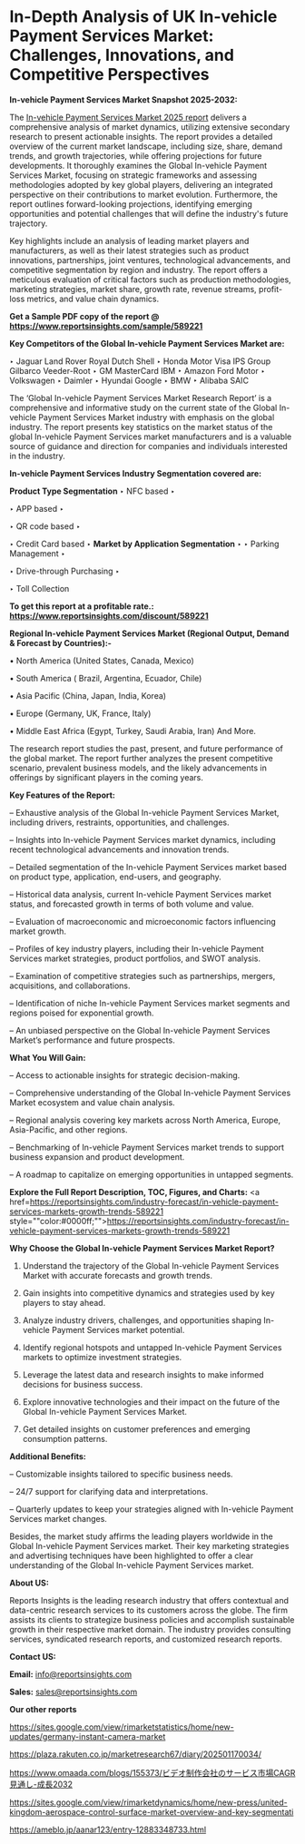 # In-Depth Analysis of UK In-vehicle Payment Services Market: Challenges, Innovations, and Competitive Perspectives

<strong>In-vehicle Payment Services Market Snapshot 2025-2032:</strong>

The <a href=https://www.reportsinsights.com/sample/589221>In-vehicle Payment Services Market 2025 report</a> delivers a comprehensive analysis of market dynamics, utilizing extensive secondary research to present actionable insights. The report provides a detailed overview of the current market landscape, including size, share, demand trends, and growth trajectories, while offering projections for future developments. It thoroughly examines the Global In-vehicle Payment Services Market, focusing on strategic frameworks and assessing methodologies adopted by key global players, delivering an integrated perspective on their contributions to market evolution. Furthermore, the report outlines forward-looking projections, identifying emerging opportunities and potential challenges that will define the industry's future trajectory.

Key highlights include an analysis of leading market players and manufacturers, as well as their latest strategies such as product innovations, partnerships, joint ventures, technological advancements, and competitive segmentation by region and industry. The report offers a meticulous evaluation of critical factors such as production methodologies, marketing strategies, market share, growth rate, revenue streams, profit-loss metrics, and value chain dynamics.

<strong>Get a Sample PDF copy of the report @ <a href=https://www.reportsinsights.com/sample/589221 style=color:#0000ff;>https://www.reportsinsights.com/sample/589221</a></strong>

<strong>Key Competitors of the Global In-vehicle Payment Services Market are:</strong>

‣ Jaguar Land Rover  Royal Dutch Shell
‣ Honda Motor  Visa  IPS Group  Gilbarco Veeder-Root
‣ GM  MasterCard  IBM
‣ Amazon  Ford Motor
‣ Volkswagen
‣ Daimler
‣ Hyundai  Google
‣ BMW
‣ Alibaba  SAIC

The ‘Global In-vehicle Payment Services Market Research Report’ is a comprehensive and informative study on the current state of the Global In-vehicle Payment Services Market industry with emphasis on the global industry. The report presents key statistics on the market status of the global In-vehicle Payment Services market manufacturers and is a valuable source of guidance and direction for companies and individuals interested in the industry.

<strong>In-vehicle Payment Services Industry Segmentation covered are:</strong>

<strong>Product Type Segmentation</strong>
‣
NFC based
‣ 

‣ APP based
‣ 

‣ QR code based
‣ 

‣ Credit Card based
‣ 
<strong>Market by Application Segmentation</strong>
‣
‣  Parking Management
‣ 

‣ Drive-through Purchasing
‣ 

‣ Toll Collection

<strong>To get this report at a profitable rate.: <a href=https://www.reportsinsights.com/discount/589221 style=color:#0000ff;>https://www.reportsinsights.com/discount/589221</a></strong>

<strong>Regional In-vehicle Payment Services Market (Regional Output, Demand &amp; Forecast by Countries):-</strong>

• North America (United States, Canada, Mexico)

• South America ( Brazil, Argentina, Ecuador, Chile)

• Asia Pacific (China, Japan, India, Korea)

• Europe (Germany, UK, France, Italy)

• Middle East Africa (Egypt, Turkey, Saudi Arabia, Iran) And More.

The research report studies the past, present, and future performance of the global market. The report further analyzes the present competitive scenario, prevalent business models, and the likely advancements in offerings by significant players in the coming years.

<strong>Key Features of the Report:</strong>

– Exhaustive analysis of the Global In-vehicle Payment Services Market, including drivers, restraints, opportunities, and challenges.

– Insights into In-vehicle Payment Services market dynamics, including recent technological advancements and innovation trends.

– Detailed segmentation of the In-vehicle Payment Services market based on product type, application, end-users, and geography.

– Historical data analysis, current In-vehicle Payment Services market status, and forecasted growth in terms of both volume and value.

– Evaluation of macroeconomic and microeconomic factors influencing market growth.

– Profiles of key industry players, including their In-vehicle Payment Services market strategies, product portfolios, and SWOT analysis.

– Examination of competitive strategies such as partnerships, mergers, acquisitions, and collaborations.

– Identification of niche In-vehicle Payment Services market segments and regions poised for exponential growth.

– An unbiased perspective on the Global In-vehicle Payment Services Market’s performance and future prospects.

<strong>What You Will Gain:</strong>

– Access to actionable insights for strategic decision-making.

– Comprehensive understanding of the Global In-vehicle Payment Services Market ecosystem and value chain analysis.

– Regional analysis covering key markets across North America, Europe, Asia-Pacific, and other regions.

– Benchmarking of In-vehicle Payment Services market trends to support business expansion and product development.

– A roadmap to capitalize on emerging opportunities in untapped segments.

<strong>Explore the Full Report Description, TOC, Figures, and Charts:</strong>
<a href=https://reportsinsights.com/industry-forecast/in-vehicle-payment-services-markets-growth-trends-589221 style=""color:#0000ff;"">https://reportsinsights.com/industry-forecast/in-vehicle-payment-services-markets-growth-trends-589221</a>

<strong>Why Choose the Global In-vehicle Payment Services Market Report?</strong>

1. Understand the trajectory of the Global In-vehicle Payment Services Market with accurate forecasts and growth trends.

2. Gain insights into competitive dynamics and strategies used by key players to stay ahead.

3. Analyze industry drivers, challenges, and opportunities shaping In-vehicle Payment Services market potential.

4. Identify regional hotspots and untapped In-vehicle Payment Services markets to optimize investment strategies.

5. Leverage the latest data and research insights to make informed decisions for business success.

6. Explore innovative technologies and their impact on the future of the Global In-vehicle Payment Services Market.

7. Get detailed insights on customer preferences and emerging consumption patterns.

<strong>Additional Benefits:</strong>

– Customizable insights tailored to specific business needs.

– 24/7 support for clarifying data and interpretations.

– Quarterly updates to keep your strategies aligned with In-vehicle Payment Services market changes.

Besides, the market study affirms the leading players worldwide in the Global In-vehicle Payment Services market. Their key marketing strategies and advertising techniques have been highlighted to offer a clear understanding of the Global In-vehicle Payment Services market.

<strong><strong>About US</strong>:</strong>

Reports Insights is the leading research industry that offers contextual and data-centric research services to its customers across the globe. The firm assists its clients to strategize business policies and accomplish sustainable growth in their respective market domain. The industry provides consulting services, syndicated research reports, and customized research reports.

<strong>Contact US:</strong>

<p class=><b>Email:</b> <a href=mailto:info@reportsinsights.com>info@reportsinsights.com</a></p>
<p class=><b>Sales:</b> <a href=mailto:sales@reportsinsights.com>sales@reportsinsights.com</a></p>

<strong>Our other reports</strong>

<a href=https://sites.google.com/view/rimarketstatistics/home/new-updates/germany-instant-camera-market>https://sites.google.com/view/rimarketstatistics/home/new-updates/germany-instant-camera-market</a>

<a href=https://plaza.rakuten.co.jp/marketresearch67/diary/202501170034/>https://plaza.rakuten.co.jp/marketresearch67/diary/202501170034/</a>

<a href=https://www.omaada.com/blogs/155373/ビデオ制作会社のサービス市場CAGR見通し-成長2032>https://www.omaada.com/blogs/155373/ビデオ制作会社のサービス市場CAGR見通し-成長2032</a>

<a href=https://sites.google.com/view/rimarketdynamics/home/new-press/united-kingdom-aerospace-control-surface-market-overview-and-key-segmentati>https://sites.google.com/view/rimarketdynamics/home/new-press/united-kingdom-aerospace-control-surface-market-overview-and-key-segmentati</a>

<a href=https://ameblo.jp/aanar123/entry-12883348733.html>https://ameblo.jp/aanar123/entry-12883348733.html</a>
